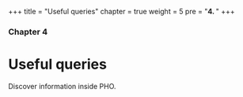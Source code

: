+++
title = "Useful queries"
chapter = true
weight = 5
pre = "<b>4. </b>"
+++

### Chapter 4

# Useful queries

Discover information inside PHO.


